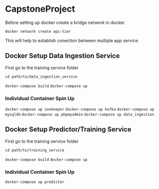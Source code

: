# CapstoneProject

Before setting up docker create a bridge network in docker.

`docker network create api-tier`

This will help to establish conection between multiple app service.

## Docker Setup Data Ingestion Service

First go to the training service folder

`cd path/to/data_ingestion_service`

`docker-compose build`
`docker-compose up`

### Individual Container Spin Up

`docker-compose up zookeeper`
`docker-compose up kafka`
`docker-compose up mysqldb`
`docker-compose up phpmyadmin`
`docker-compose up data_ingestion`

## Docker Setup Predictor/Training Service

First go to the training service folder

`cd path/to/training_service`

`docker-compose build`
`docker-compose up`

### Individual Container Spin Up

`docker-compose up predictor`



